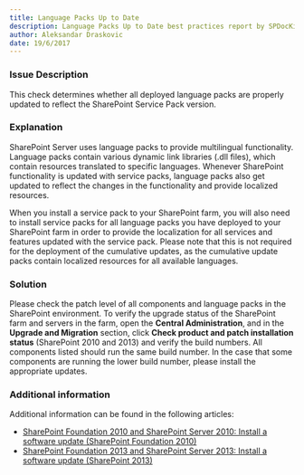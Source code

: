 ```yaml
---
title: Language Packs Up to Date
description: Language Packs Up to Date best practices report by SPDocKit determines whether all deployed language packs are properly updated to reflect the SharePoint Service Pack version.
author: Aleksandar Draskovic
date: 19/6/2017
---
```

### Issue Description
This check determines whether all deployed language packs are properly updated to reflect the SharePoint Service Pack version.
### Explanation
SharePoint Server uses language packs to provide multilingual functionality. Language packs contain various dynamic link libraries (.dll files), which contain resources translated to specific languages. Whenever SharePoint functionality is updated with service packs, language packs also get updated to reflect the changes in the functionality and provide localized resources.

When you install a service pack to your SharePoint farm, you will also need to install service packs for all language packs you have deployed to your SharePoint farm in order to provide the localization for all services and features updated with the service pack. Please note that this is not required for the deployment of the cumulative updates, as the cumulative update packs contain localized resources for all available languages.
### Solution
Please check the patch level of all components and language packs in the SharePoint environment. To verify the upgrade status of the SharePoint farm and servers in the farm, open the **Central Administration**, and in the **Upgrade and Migration** section, click **Check product and patch installation status** (SharePoint 2010 and 2013) and verify the build numbers. All components listed should run the same build number. In the case that some components are running the lower build number, please install the appropriate updates.
### Additional information 
Additional information can be found in the following articles:
* [SharePoint Foundation 2010 and SharePoint Server 2010: Install a software update (SharePoint Foundation 2010)](https://technet.microsoft.com/en-us/library/ff806325(v=office.14).aspx)
* [SharePoint Foundation 2013 and SharePoint Server 2013: Install a software update (SharePoint 2013)](https://technet.microsoft.com/en-us/library/ff806338.aspx) 